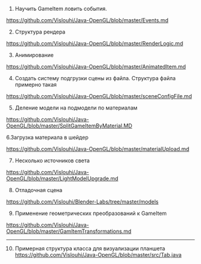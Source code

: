 1. Научить GameItem ловить события. 

https://github.com/Vislouhi/Java-OpenGL/blob/master/Events.md

         


2. Структура рендера

 https://github.com/Vislouhi/Java-OpenGL/blob/master/RenderLogic.md

3. Анимирование

 https://github.com/Vislouhi/Java-OpenGL/blob/master/AnimatedItem.md


4. Создать систему подгрузки сцены из файла. Структура файла примерно такая

 https://github.com/Vislouhi/Java-OpenGL/blob/master/sceneConfigFile.md
 
5. Деление модели на подмодели по материалам

https://github.com/Vislouhi/Java-OpenGL/blob/master/SplitGameItemByMaterial.MD

6.Загрузка материала в шейдер

https://github.com/Vislouhi/Java-OpenGL/blob/master/materialUpload.md

7. Несколько источников света

https://github.com/Vislouhi/Java-OpenGL/blob/master/LightModelUpgrade.md

8. Отладочная сцена

https://github.com/Vislouhi/Blender-Labs/tree/master/models

9. Применение геометрических преобразований к GameItem

https://github.com/Vislouhi/Java-OpenGL/blob/master/GamItemTransformations.md

***
10.  Примерная структура класса для визуализации планшета
https://github.com/Vislouhi/Java-OpenGL/blob/master/src/Tab.java
 
